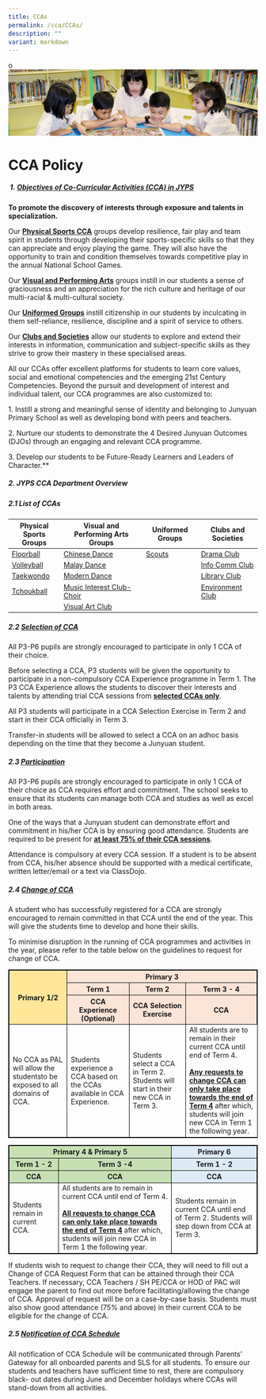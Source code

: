 ```yaml
---
title: CCAs
permalink: /cca/CCAs/
description: ""
variant: markdown
---
```

o![](/images/banner.gif)


CCA Policy 
====

##### &nbsp;**1.&nbsp;<u>Objectives of Co-Curricular Activities (CCA) in JYPS</u>**  
    
<b>To promote the discovery of interests through exposure and talents in specialization.</b>


Our <b><u>Physical Sports CCA</u></b> groups develop resilience, fair play and team spirit in students through developing their sports-specific skills so that they can appreciate and enjoy playing the game. They will also have the opportunity to train and condition themselves towards competitive play in the annual National School Games.&nbsp;

Our <b><u>Visual and Performing Arts</u></b> groups instill in our students a sense of graciousness and an appreciation for the rich culture and heritage of our multi-racial &amp; multi-cultural society.&nbsp;

Our <b><u>Uniformed Groups</u></b> instill citizenship in our students by inculcating in them self-reliance, resilience, discipline and a spirit of service to others.&nbsp;

Our <b><u>Clubs and Societies</u></b> allow our students to explore and extend their interests in information, communication and subject-specific skills as they strive to grow their mastery in these specialised areas.&nbsp;

All our CCAs offer excellent platforms for students to learn core values, social and emotional competencies and the emerging 21st Century Competencies. Beyond the pursuit and development of interest and individual talent, our CCA programmes are also customized to:&nbsp;

  1\. Instill a strong and meaningful sense of identity and belonging to Junyuan Primary School as well as developing bond with peers and teachers.&nbsp;


2\. Nurture our students to demonstrate the 4 Desired Junyuan Outcomes (DJOs) through an engaging and relevant CCA programme.
 

3\. Develop our students to be Future-Ready Learners and Leaders of Character.**

 
##### **2\. JYPS CCA Department Overview**


##### **2.1 List of CCAs**

<table><thead><tr><th>Physical Sports<br>Groups</th><th>Visual and Performing Arts Groups</th><th>Uniformed Groups</th><th>Clubs and Societies</th></tr></thead><tbody><tr><td><a href="/cca/Physical-Sports-Group/Floorball/">Floorball</a></td><td><a href="/cca/Visual-and-Performing-Arts-Group/ChineseDance/">Chinese Dance</a></td><td><a href="/cca/Uniformed-Groups/ScoutsCubs/">Scouts</a></td><td><a href="/cca/Clubs-and-Societies/DramaClub/">Drama Club</a></td></tr><tr><td><a href="/cca/Physical-Sports-Group/Volleyball/">Volleyball</a></td><td><a href="/cca/Visual-and-Performing-Arts-Group/MalayDance/">Malay Dance</a></td><td></td><td><a href="/cca/Clubs-and-Societies/InfoCommClub/">Info Comm Club</a></td></tr><tr><td><a href="/cca/Physical-Sports-Group/TaeKwonDo/">Taekwondo</a></td><td><a href="/cca/Visual-and-Performing-Arts-Group/ModernDance/">Modern Dance</a></td><td> </td><td> <a href="/cca/Clubs-and-Societies/LibraryClub/">Library Club</a></td></tr><tr><td><a href="/cca/Physical-Sports-Group/Tchoukball/">Tchoukball</a></td><td><a rel="noopener noreferrer" target="_blank" href="/cca/Visual-and-Performing-Arts-Group/MusicInterestClub/">Music Interest Club-Choir</a></td><td> </td><td><a href="/cca/Clubs-and-Societies/EnvironmentClub/">Environment Club</a></td></tr><tr><td> </td><td><a rel="noopener noreferrer" target="_blank" href="/cca/Visual-and-Performing-Arts-Group/VisualArtsClub/">Visual Art Club</a><br></td><td> </td><td> </td></tr></tbody></table>


##### **2.2 <u>Selection of CCA</u>**  

All P3-P6 pupils are strongly encouraged to participate in only 1 CCA of their choice.

Before selecting a CCA, P3 students will be given the opportunity to participate in a non-compulsory CCA Experience programme in Term 1. The P3&nbsp;CCA&nbsp;Experience allows the students to discover their interests and talents by attending trial&nbsp;CCA&nbsp;sessions from&nbsp;<b><u>selected CCAs only</u></b>.

All P3 students will participate in a CCA Selection Exercise in Term 2 and start in their CCA officially in Term 3.

Transfer-in students will be allowed to select a CCA on an adhoc basis depending on the time that they become a Junyuan student.


##### **2.3 <u>Participation</u>**  

All P3-P6 pupils are strongly encouraged to participate in only 1 CCA of their choice as CCA requires effort and commitment. The school seeks to ensure that its students can manage both CCA and studies as well as excel in both areas.

One of the ways that a Junyuan student can demonstrate effort and commitment in his/her CCA is by ensuring good attendance. Students are required to be present for <b><u>at least 75% of their CCA sessions</u></b>.

Attendance is compulsory at every CCA session. If a student is to be absent from CCA, his/her absence should be supported with a medical certificate, written letter/email or a text via ClassDojo.


##### **2.4 <u>Change of CCA</u>**  

A student who has successfully registered for a CCA are strongly encouraged to
remain committed in that CCA until the end of the year. This will give the students
time to develop and hone their skills.

To minimise disruption in the running of CCA programmes and activities in the
year, please refer to the table below on the guidelines to request for change of
CCA.

<table style="border:1px solid black"><thead>
	<tr>
		<th style="background-color: #ffe699; border:1px solid black" rowspan="3">Primary 1/2</th>
		<th style="background-color:#fce4d6; border:1px solid black" colspan="3">Primary 3</th>
	</tr>
	<tr>
		<th style="background-color:#fce4d6; border:1px solid black">Term 1</th>
		<th style="background-color:#fce4d6; border:1px solid black">Term 2</th>
		<th style="background-color:#fce4d6; border:1px solid black">Term 3 - 4</th>   </tr>
<tr>
		<th style="background-color:#fce4d6; border:1px solid black">CCA Experience (Optional)</th>
	<th style="background-color:#fce4d6; border:1px solid black">CCA Selection Exercise</th>
	<th style="background-color:#fce4d6; border:1px solid black">CCA</th>
	</tr>
	</thead>
	<tbody>
		<tr>
			<td style="border:1px solid black">No CCA as PAL will allow the studentsto be exposed to all domains of CCA.</td>
			<td style="border:1px solid black">Students experience a CCA based on the CCAs available in CCA Experience.</td>
			<td style="border:1px solid black">Students select a CCA in Term 2. Students will start in their new CCA in Term 3.</td>
			<td>All students are to remain in their current CCA until end of Term 4.<br><br><b><u>Any requests to change CCA can only take place towards the end of Term 4</u></b> after which, students will join new CCA in Term 1 the following year.</td></tr>
	</tbody>
</table>

<table style="border:1px solid black">
	<thead>
		<tr>
			<th style="background-color:#c6e0b4; border:1px solid black" colspan="2">Primary 4 &amp; Primary 5</th>
			<th style="background-color:#ddebf7; border:1px solid black"> Primary 6</th>
		</tr>
		<tr>
			<th style="background-color:#c6e0b4; border:1px solid black">Term 1 - 2</th>
			<th style="background-color:#c6e0b4; border:1px solid black">Term 3 -4 </th>
			<th style="background-color:#ddebf7; border:1px solid black">Term 1 - 2</th>
		</tr>
		<tr>
			<th style="background-color:#c6e0b4; border:1px solid black">CCA</th>
			<th style="background-color:#c6e0b4; border:1px solid black">CCA</th>
			<th style="background-color:#ddebf7; border:1px solid black">CCA</th>
		</tr>
	</thead>
	<tbody>
		<tr>
			<td style="border:1px solid black">Students remain in current CCA.</td>
			<td style="border:1px solid black">All students are to remain in current CCA until end of Term 4. <br><br><b><u>All requests to change CCA can only take place towards the end of Term 4</u></b> after which, students will join new CCA in Term 1 the following year.</td>
			<td style="border:1px solid black">Students remain in current CCA until end of Term 2. Students will step down from CCA at Term 3.</td>
		</tr>
	</tbody>
</table>

If students wish to request to change their CCA, they will need to fill out a
Change of CCA Request Form that can be attained through their CCA Teachers.
If necessary, CCA Teachers / SH PE/CCA or HOD of PAC will engage the
parent to find out more before facilitating/allowing the change of CCA.
Approval of request will be on a case-by-case basis. Students must also show
good attendance (75% and above) in their current CCA to be eligible for the
change of CCA.

##### **2.5 <u>Notification of CCA Schedule</u>**  

All notification of CCA Schedule will be communicated through Parents’
Gateway for all onboarded parents and SLS for all students. To ensure our
students and teachers have sufficient time to rest, there are compulsory black-
out dates during June and December holidays where CCAs will stand-down from
all activities.